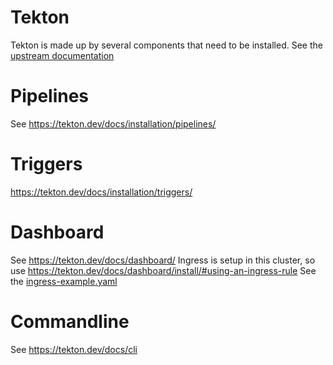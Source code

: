 # Tekton
Tekton is made up by several components that need to be installed.
See the [upstream documentation](https://tekton.dev/docs/installation)

# Pipelines
See https://tekton.dev/docs/installation/pipelines/

# Triggers
https://tekton.dev/docs/installation/triggers/

# Dashboard
See https://tekton.dev/docs/dashboard/
Ingress is setup in this cluster, so use https://tekton.dev/docs/dashboard/install/#using-an-ingress-rule
See the [ingress-example.yaml](ingress-example.yaml)

# Commandline
See https://tekton.dev/docs/cli
